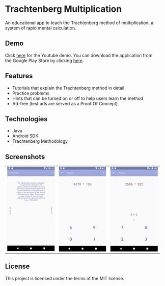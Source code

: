 # Trachtenberg Multiplication

An educational app to teach the Trachtenberg method of multiplication, a system of rapid mental calculation.

## Demo

Click [here](https://www.youtube.com/watch?v=jQsc5obbgzo) for the Youtube demo. You can download the application from the Google Play Store by clicking [here](https://play.google.com/store/apps/details?id=trachtenberg.math.trachtenberg).

## Features

<ul>
<li>Tutorials that explain the Trachtenberg method in detail</li>
<li>Practice problems</li>
<li>Hints that can be turned on or off to help users learn the method</li>
<li>Ad-free (test ads are served as a Proof Of Concept)</li>
</ul>

## Technologies

<ul>
<li>Java</li>
<li>Android SDK</li>
<li>Trachtenberg Methodology</li>
</ul>

## Screenshots

<table>
  <tr>
    <td><img src="https://github.com/HatmanStack/android-trachtenberg/blob/main/pics/trachtenberg.png" alt="Image 1"></td>
    <td><img src="https://github.com/HatmanStack/android-trachtenberg/blob/main/pics/trachtenberg1.png" alt="Image 2"></td>
    <td><img src="https://github.com/HatmanStack/android-trachtenberg/blob/main/pics/trachtenberg2.png" alt="Image 3"></td>
  </tr>
</table>

## License

This project is licensed under the terms of the MIT license.